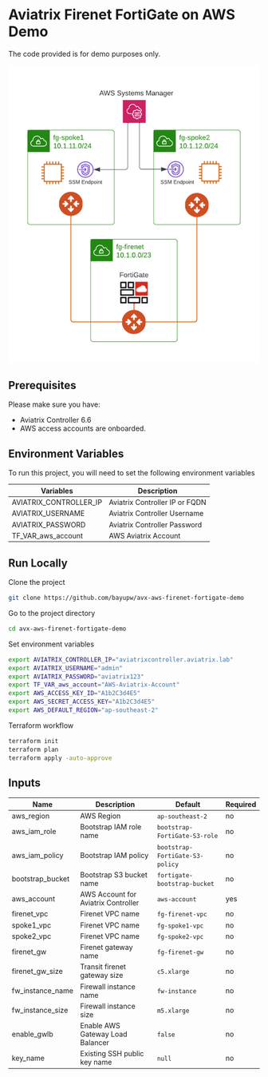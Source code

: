 # Aviatrix Firenet FortiGate on AWS Demo

The code provided is for demo purposes only.

![Aviatrix Firenet FortiGate on AWS Demo Topology](images/avx-aws-firenet-fortigate-demo.png "Aviatrix Firenet FortiGate on AWS Demo Topology")

## Prerequisites

Please make sure you have:
- Aviatrix Controller 6.6
- AWS access accounts are onboarded. 

## Environment Variables

To run this project, you will need to set the following environment variables

Variables | Description
--- | ---
AVIATRIX_CONTROLLER_IP | Aviatrix Controller IP or FQDN 
AVIATRIX_USERNAME | Aviatrix Controller Username
AVIATRIX_PASSWORD | Aviatrix Controller Password
TF_VAR_aws_account | AWS Aviatrix Account 

## Run Locally

Clone the project

```bash
git clone https://github.com/bayupw/avx-aws-firenet-fortigate-demo
```

Go to the project directory

```bash
cd avx-aws-firenet-fortigate-demo
```

Set environment variables

```bash
export AVIATRIX_CONTROLLER_IP="aviatrixcontroller.aviatrix.lab"
export AVIATRIX_USERNAME="admin"
export AVIATRIX_PASSWORD="aviatrix123"
export TF_VAR_aws_account="AWS-Aviatrix-Account"
export AWS_ACCESS_KEY_ID="A1b2C3d4E5"
export AWS_SECRET_ACCESS_KEY="A1b2C3d4E5"
export AWS_DEFAULT_REGION="ap-southeast-2"
```

Terraform workflow

```bash
terraform init
terraform plan
terraform apply -auto-approve
```
## Inputs

| Name | Description | Default | Required |
|------|-------------|---------|----------|
| aws_region | AWS Region | `ap-southeast-2` | no |
| aws_iam_role | Bootstrap IAM role name | `bootstrap-FortiGate-S3-role` | no |
| aws_iam_policy | Bootstrap IAM policy | `bootstrap-FortiGate-S3-policy` | no |
| bootstrap_bucket | Bootstrap S3 bucket name | `fortigate-bootstrap-bucket` | no |
| aws_account | AWS Account for Aviatrix Controller | `aws-account` | yes |
| firenet_vpc | Firenet VPC name | `fg-firenet-vpc` | no |
| spoke1_vpc | Firenet VPC name | `fg-spoke1-vpc` | no |
| spoke2_vpc | Firenet VPC name | `fg-spoke2-vpc` | no |
| firenet_gw | Firenet gateway name | `fg-firenet-gw` | no |
| firenet_gw_size | Transit firenet gateway size | `c5.xlarge` | no |
| fw_instance_name | Firewall instance name | `fw-instance` | no |
| fw_instance_size | Firewall instance size | `m5.xlarge` | no |
| enable_gwlb | Enable AWS Gateway Load Balancer | `false` | no |
| key_name | Existing SSH public key name | `null` | no |